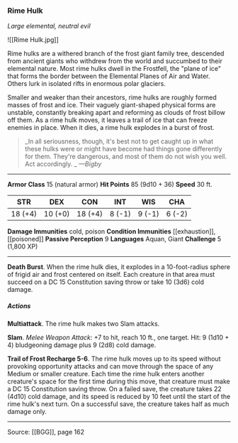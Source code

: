 ### Rime Hulk
_Large elemental, neutral evil_

![[Rime Hulk.jpg]]

Rime hulks are a withered branch of the frost giant family tree, descended from ancient giants who withdrew from the world and succumbed to their elemental nature. Most rime hulks dwell in the Frostfell, the "plane of ice" that forms the border between the Elemental Planes of Air and Water. Others lurk in isolated rifts in enormous polar glaciers.

Smaller and weaker than their ancestors, rime hulks are roughly formed masses of frost and ice. Their vaguely giant-shaped physical forms are unstable, constantly breaking apart and reforming as clouds of frost billow off them. As a rime hulk moves, it leaves a trail of ice that can freeze enemies in place. When it dies, a rime hulk explodes in a burst of frost.

> _In all seriousness, though, it's best not to get caught up in what these hulks were or might have become had things gone differently for them. They're dangerous, and most of them do not wish you well. Act accordingly.
_
> _—Bigby_




---

**Armor Class** 15 (natural armor)
**Hit Points** 85 (9d10 + 36)
**Speed** 30 ft.

| STR     | DEX     | CON     | INT     | WIS     | CHA     |
|---------|---------|---------|---------|---------|---------|
| 18 (+4) | 10 (+0) | 18 (+4) | 8 (-1) | 9 (-1) | 6 (-2) |

**Damage Immunities** cold, poison
**Condition Immunities** [[exhaustion]], [[poisoned]]
**Passive Perception** 9
**Languages** Aquan, Giant
**Challenge** 5 (1,800 XP)

---

**Death Burst**. When the rime hulk dies, it explodes in a 10-foot-radius sphere of frigid air and frost centered on itself. Each creature in that area must succeed on a DC 15 Constitution saving throw or take 10 (3d6) cold damage.

##### Actions
**Multiattack**. The rime hulk makes two Slam attacks.

**Slam**. _Melee Weapon Attack:_ +7 to hit, reach 10 ft., one target. Hit: 9 (1d10 + 4) bludgeoning damage plus 9 (2d8) cold damage.

**Trail of Frost Recharge 5-6**. The rime hulk moves up to its speed without provoking opportunity attacks and can move through the space of any Medium or smaller creature. Each time the rime hulk enters another creature's space for the first time during this move, that creature must make a DC 15 Constitution saving throw. On a failed save, the creature takes 22 (4d10) cold damage, and its speed is reduced by 10 feet until the start of the rime hulk's next turn. On a successful save, the creature takes half as much damage only.


---

Source: [[BGG]], page 162